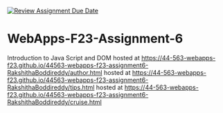 [![Review Assignment Due Date](https://classroom.github.com/assets/deadline-readme-button-24ddc0f5d75046c5622901739e7c5dd533143b0c8e959d652212380cedb1ea36.svg)](https://classroom.github.com/a/b9NC0g7h)
# WebApps-F23-Assignment-6
Introduction to Java Script and DOM
hosted at https://44-563-webapps-f23.github.io/44563-webapps-f23-assignment6-RakshithaBoddireddy/author.html
hosted at https://44-563-webapps-f23.github.io/44563-webapps-f23-assignment6-RakshithaBoddireddy/tips.html
hosted at https://44-563-webapps-f23.github.io/44563-webapps-f23-assignment6-RakshithaBoddireddy/cruise.html
